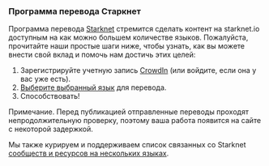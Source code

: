 ### Программа перевода Старкнет

Программа перевода [Starknet](https://starkware.crowdin.com/starknet-web) стремится сделать контент на starknet.io доступным на как можно большем количестве языков. Пожалуйста, прочитайте наши простые шаги ниже, чтобы узнать, как вы можете внести свой вклад и помочь нам достичь этих целей:

1. Зарегистрируйте учетную запись [CrowdIn](https://crowdin.com/) (или войдите, если она у вас уже есть).
2. [Выберите выбранный язык](https://starkware.crowdin.com/starknet-web) для перевода.
3. Способствовать!

Примечание. Перед публикацией отправленные переводы проходят непродолжительную проверку, поэтому ваша работа появится на сайте с некоторой задержкой.

Мы также курируем и поддерживаем список связанных со Starknet [сообществ и ресурсов на нескольких языках](/en/community/language-resources).